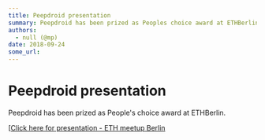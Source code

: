 ```yaml
---
title: Peepdroid presentation 
summary: Peepdroid has been prized as Peoples choice award at ETHBerlin. [Click here for presentation - ETH meetup Berlin
authors:
  - null (@mp)
date: 2018-09-24
some_url: 
---
```


# Peepdroid presentation 


Peepdroid has been prized as People's choice award at ETHBerlin.

[[Click here for presentation - ETH meetup Berlin ](https://gateway.ipfs.io/ipfs/QmTufrFcjvvw5QKytVHch6YBjyggV1KJ5e27xcN99ntxMu)